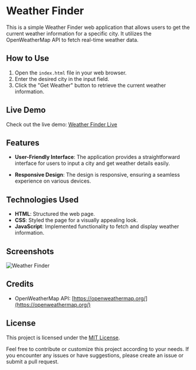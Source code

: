 # Weather Finder

This is a simple Weather Finder web application that allows users to get the current weather information for a specific city. It utilizes the OpenWeatherMap API to fetch real-time weather data.

## How to Use

1. Open the `index.html` file in your web browser.
2. Enter the desired city in the input field.
3. Click the "Get Weather" button to retrieve the current weather information.

## Live Demo

Check out the live demo: [Weather Finder Live](https://cloudpulse.000webhostapp.com/)

## Features

- **User-Friendly Interface**: The application provides a straightforward interface for users to input a city and get weather details easily.

- **Responsive Design**: The design is responsive, ensuring a seamless experience on various devices.

## Technologies Used

- **HTML**: Structured the web page.
- **CSS**: Styled the page for a visually appealing look.
- **JavaScript**: Implemented functionality to fetch and display weather information.

## Screenshots

![Weather Finder](screenshots/weather-finder.png)

## Credits

- OpenWeatherMap API: [https://openweathermap.org/](https://openweathermap.org/)

## License

This project is licensed under the [MIT License](LICENSE).

Feel free to contribute or customize this project according to your needs. If you encounter any issues or have suggestions, please create an issue or submit a pull request.
